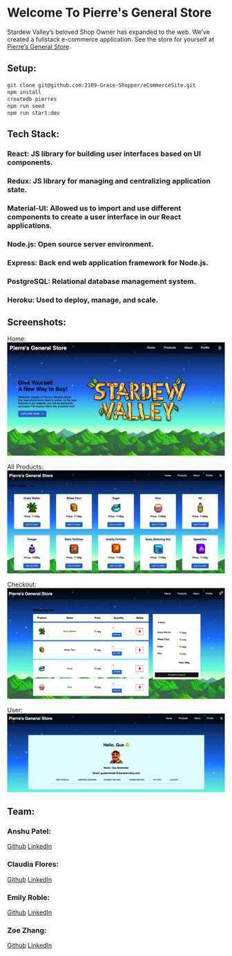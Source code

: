 # Welcome To Pierre's General Store
Stardew Valley’s beloved Shop Owner has expanded to the web. 
We’ve created a fullstack e-commerce application.
See the store for yourself at [Pierre’s General Store](https://pierresgeneralstore.herokuapp.com/)

## Setup:
```
git clone git@github.com:2109-Grace-Shopper/eCommerceSite.git
npm install
createdb pierres
npm run seed
npm run start:dev
```

## Tech Stack:
 
### React: JS library for building user interfaces based on UI components. 
 
### Redux: JS library for managing and centralizing application state.
 
### Material-UI: Allowed us to import and use different components to create a user interface in our React applications.
 
### Node.js: Open source server environment.
 
### Express: Back end web application framework for Node.js.
 
### PostgreSQL: Relational database management system.
 
### Heroku: Used to deploy, manage, and scale.


## Screenshots:
Home:
![](public/home_page.png)

All Products:
![](public/all_products.png)

Checkout:
![](public/shopping_cart.png)

User:
![](public/user_profile.png)

## Team:

### Anshu Patel:
[Github](https://github.com/Litwix)
[LinkedIn](https://www.linkedin.com/in/anshupatel314/)

### Claudia Flores:
[Github](https://github.com/cflores-1)
[LinkedIn](https://www.linkedin.com/in/claudia-f-261691117/)
 
### Emily Roble:
[Github](https://github.com/Evroble)
[LinkedIn](https://www.linkedin.com/in/emily-roble-5a4b5713b/)
 
### Zoe Zhang:
[Github](https://github.com/YizhuoZhang3)
[LinkedIn](https://www.linkedin.com/in/zoe-yizhuo-zhang-73152286/)

